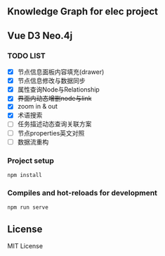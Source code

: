 ## Knowledge Graph for elec project
## Vue D3 Neo.4j

### TODO LIST
- [x] 节点信息面板内容填充(drawer)
- [x] 节点信息修改与数据同步
- [x] 属性查询Node与Relationship
- [x] ~~界面内动态增删node与link~~
- [x] zoom in & out
- [x] 术语搜索
- [ ] 任务描述动态查询关联方案
- [ ] 节点properties英文对照
- [ ] 数据流重构

### Project setup
```
npm install
```

### Compiles and hot-reloads for development
```
npm run serve
```

## License
MIT License
